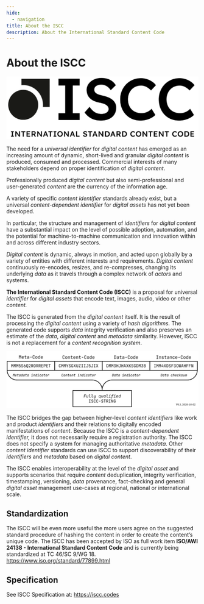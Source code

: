 ```yaml
---
hide:
  - navigation
title: About the ISCC
description: About the International Standard Content Code
---
```


# About the ISCC

![iscc-sample](images/iscc-logo.png)

The need for a *universal identifier* for *digital content* has emerged as an increasing amount of
dynamic, short-lived and granular *digital content* is produced, consumed and processed. Commercial
interests of many stakeholders depend on proper identification of *digital content*.

Professionally produced *digital content* but also semi-professional and user-generated *content*
are the currency of the information age.

A variety of specific *content identifier* standards already exist, but a universal
*content-dependent identifier* for *digital assets* has not yet been developed.

In particular, the structure and management of *identifiers* for *digital content* have a
substantial impact on the level of possible adoption, automation, and the potential for
machine-to-machine communication and innovation within and across different industry sectors.

*Digital content* is dynamic, always in motion, and acted upon globally by a variety of entities
with different interests and requirements. *Digital content* continuously re-encodes, resizes, and
re-compresses, changing its underlying *data* as it travels through a complex network of *actors*
and systems.

**The International Standard Content Code (ISCC)** is a proposal for universal *identifier* for
*digital assets* that encode text, images, audio, video or other *content.*

The ISCC is generated from the *digital content* itself. It is the result of processing the *digital
content* using a variety of *hash algorithms.* The generated code supports *data* integrity
verification and also preserves an estimate of the *data*, *digital content* and *metadata*
similarity. However, ISCC is not a replacement for a *content recognition system*.

![ISCC Components Structure](images/iscc-components.svg)

The ISCC bridges the gap between higher-level *content identifiers* like work and product
*identifiers* and their relations to digitally encoded manifestations of *content*. Because the ISCC
is a *content-dependent identifier,* it does not necessarily require a registration authority. The
ISCC does not specify a system for managing authoritative *metadata*. Other *content identifier*
standards can use ISCC to support discoverability of their *identifiers* and *metadata* based on
*digital content*.

The ISCC enables interoperability at the level of the *digital asset* and supports scenarios that
require *content* deduplication, integrity verification, timestamping, versioning, *data*
provenance, fact-checking and general *digital asset* management use-cases at regional, national or
international scale.

## Standardization

The ISCC will be even more useful the more users agree on the suggested standard procedure of
hashing the content in order to create the content’s unique code. The ISCC has been accepted by ISO
as full work item **ISO/AWI 24138 - International Standard Content Code** and is currently being
standardized at TC 46/SC 9/WG 18. https://www.iso.org/standard/77899.html

## Specification

See ISCC Specification at: <https://iscc.codes>
